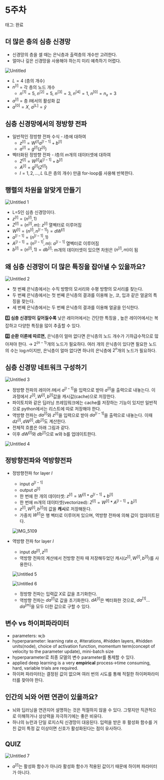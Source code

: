 # 5주차

태그: 완료

## 더 많은 층의 심층 신경망

- 신경망의 층을 셀 때는 은닉층과 출력층의 개수만 고려한다.
- 얼마나 깊은 신경망을 사용해야 하는지 미리 예측하기 어렵다.

![Untitled](https://github.com/user-attachments/assets/b77bb31f-c713-416c-a9ae-877725461b03)

- $L = 4$ (층의 개수)
- $n^{[l]}$ = 각 층의 노드 개수
    - $n^{[1]} = 5$, $n^{[2]} = 5$, $n^{[3]} = 3$, $n^{[4]} = 1$, $n^{[0]} = n_x = 3$
- $a^{[l]}$ = 층 $l$에서의 활성화 값
- $a^{[0]} = X$, $a^{[L]} = \hat{y}$

## 심층 신경망에서의 정방향 전파

- 일반적인 정방향 전파 수식 - $l$층에 대하여
    - $z^{[l]} = W^{[l]} a^{[l-1]} + b^{[l]}$
    - $a^{[l]} = g^{[l]}(z^{[l]})$
- 벡터화된 정방향 전파 - $l$층의 $m$개의 데이터셋에 대하여
    - $Z^{[l]} = W^{[l]} A^{[l-1]} + b^{[l]}$
    - $A^{[l]} = g^{[l]}(Z^{[l]})$
    - $l = 1, 2, \ldots, L$ (L은 층의 개수) 만큼 for-loop를 사용해 반복한다.

## 행렬의 차원을 알맞게 만들기

![Untitled 1](https://github.com/user-attachments/assets/1664ca64-cef6-4ca2-b2b0-fc51d7d45559)

- L=5인 심층 신경망이다.
- $z^{[l]}=(n^{[l]},1)$
- $Z^{[l]}=(n^{[l]}, m)$: $z^{[l]}$ 열벡터로 이루어짐
- $W^{[l]}=(n^{[l]}, n^{[l-1]})$$=dW^{[l]}$
- $a^{[l-1]}=(n^{[l-1]}, 1)$
- $A^{[l-1]}=(n^{[l-1]}, m)$: $a^{[l-1]}$ 열벡터로 이루어짐
- $b^{[l]}=(n^{[l]},1)$$=db^{[l]}$: m개의 데이터셋이 있으면 차원은 $(n^{[l]}, m)$이 됨

## 왜 심층 신경망이 더 많은 특징을 잡아낼 수 있을까요?

![Untitled 2](https://github.com/user-attachments/assets/a8b5f368-3e7b-4fdc-9975-f93d9e735d3c)

- 첫 번째 은닉층에서는 수직 방향의 모서리와 수평 방향의 모서리를 찾는다.
- 두 번째 은닉층에서는 첫 번째 은닉층의 결과를 이용해 눈, 코, 입과 같은 얼굴의 특징을 찾는다.
- 세 번째 은닉층에서는 두 번째 은닉층의 결과를 이용해 얼굴을 인식한다.

**1️⃣ 심층 신경망이 깊어질수록** 낮은 레이어에서는 간단한 특징을 , 높은 레이어에서는 복잡하고 다양한 특징을 많이 추출할 수 있다. 

**2️⃣ 순환 이론에 따르면,** 은닉층이 얼마 없다면 은닉층의 노드 개수가 기하급수적으로 많아져야 한다. → $2^{(n-1)}$개의 노드가 필요하다. 여러 개의 은닉층이 있다면 필요한 노드의 수는 $\log n$이지만, 은닉층이 얼마 없다면 하나의 은닉층에 $2^{n}$개의 노드가 필요하다.

## 심층 신경망 네트워크 구성하기

![Untitled 3](https://github.com/user-attachments/assets/391dba88-1036-4909-bb70-af250fbd6066)

- 정방향 전파의 레이어 $l$에서 $a^{[l-1]}$을 입력으로 받아 $a^{[l]}$을 출력으로 내놓는다. 이 과정에서 $z^{[l]}, W^{[l]}, b^{[l]}$값을 캐시값(cache)으로 저장한다.
- 파이토치와 같은 딥러닝 프레임워크에는 cache를 저장하는 기능이 있지만 일반적으로 python에서는 리스트에 따로 저장해야 한다.
- 역방향 전파는 $da^{[l]}$와 $z^{[l]}$을 입력으로 받아 $da^{[l-1]}$을 출력으로 내놓는다. 이때 $dz^{[l]}, dW^{[l]}, db^{[l]}$도 계산한다.
- 전체적 흐름은 아래 그림과 같다.
- 이후 $dW^{[l]}$와 $db^{[l]}$으로 w와 b를 업데이트한다.

![Untitled 4](https://github.com/user-attachments/assets/5a57c9dd-897a-4538-a599-38f3535ff157)

## 정방향전파와 역방향전파

- 정방향전파 for layer $l$
    - input $a^{[l-1]}$
    - output $a^{[l]}$
    - 한 번에 한 개의 데이터셋: $z^{[l]}=W^{[l]}*a^{[l-1]}+b^{[l]}$
    - 한 번에 m개의 데이터셋(vectorized): $Z^{[l]}=W^{[l]}*A^{[l-1]}+b^{[l]}$
    - $z^{[l]}, W^{[l]}, b^{[l]}$의 값을 **캐시**로 저장해둔다.
    - 가중치 $W^{[l]}$은 행 벡터로 이루어져 있으며, 역방향 전파에 의해 값이 업데이트된다.
    
    ![IMG_5109](https://github.com/user-attachments/assets/6e8f7c34-11a1-408d-a33c-2bf0b1ce66fa)
    
- 역방향 전파 for layer $l$
    - input $da^{[l]}, z^{[l]}$
    - 역방향 전파의 계산에서 전방향 전파 때 저장해두었던 캐시$(z^{[l]}, W^{[l]}, b^{[l]})$를 사용한다.
    
    ![Untitled 5](https://github.com/user-attachments/assets/023db69d-11cf-46b9-8973-900b4ff84e71)
    
    ![Untitled 6](https://github.com/user-attachments/assets/ac2f0259-c7b4-4f37-98c0-a192ec667706)
    
    - 정방향 전파는 입력값 $X$로 값을 초기화한다.
    - 역방향 전파는 $da^{[l]}$로 값을 초기화한다. $dA^{[l]}$은 벡터화한 것으로, $da^{[1]} \ldots da^{[m]}$을 모두 더한 값으로 구할 수 있다.

## 변수 vs 하이퍼파라미터

- parameters: w,b
- hyperparameter: learning rate $\alpha$, #iterations, #hidden layers, #hidden units(node), choice of activation function, momentum term(concept of velocity to the parameter update), mini-batch size
- hyperparameter로 최종 모델의 변수 parameter를 통제할 수 있다.
- applied deep learning is a very **empirical** process→time consuming, hard, variable trials are required.
- 하이퍼 파라미터는 결정된 값이 없으며 여러 번의 시도를 통해 적절한 하이퍼파라미터를 찾아야 한다.

## 인간의 뇌와 어떤 연관이 있을까요?

- 뇌와 딥러닝을 연관지어 설명하는 것은 적절하지 않을 수 있다. 그렇지만 직관적으로 이해하거나 상상력을 자극하기에는 좋은 비유다.
- 하나의 뉴런과 단일 로지스틱 신경망이 대응된다. 입력을 받은 후 활성화 함수를 거친 값이 특정 값 이상이면 신호가 활성화된다는 점이 유사하다.

## QUIZ

![Untitled 7](https://github.com/user-attachments/assets/2fbeead8-a10a-40f2-9eac-bb34b63decd4)

- $a^{[l]}$는 활성화 함수가 아니라 활성화 함수가 적용된 값이기 때문에 하이퍼 파라미터가 아니다.
